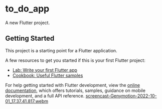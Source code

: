 # to_do_app

A new Flutter project.

## Getting Started

This project is a starting point for a Flutter application.

A few resources to get you started if this is your first Flutter project:

- [Lab: Write your first Flutter app](https://docs.flutter.dev/get-started/codelab)
- [Cookbook: Useful Flutter samples](https://docs.flutter.dev/cookbook)

For help getting started with Flutter development, view the
[online documentation](https://docs.flutter.dev/), which offers tutorials,
samples, guidance on mobile development, and a full API reference.
[screencast-Genymotion-2022-10-01_17.37.41.817.webm](https://user-images.githubusercontent.com/67444975/193417174-efe5f07f-e51a-4d01-9257-409f1a1284b9.webm)
